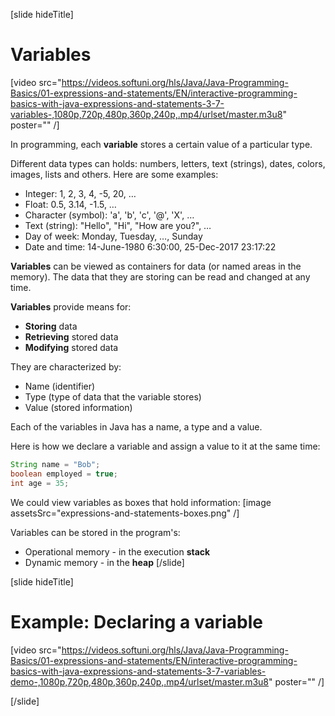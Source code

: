 [slide hideTitle]
# Variables

[video src="https://videos.softuni.org/hls/Java/Java-Programming-Basics/01-expressions-and-statements/EN/interactive-programming-basics-with-java-expressions-and-statements-3-7-variables-,1080p,720p,480p,360p,240p,.mp4/urlset/master.m3u8" poster="" /]

In programming, each **variable** stores a certain value of a particular type. 

Different data types can holds: numbers, letters, text (strings), dates, colors, images, lists and others. Here are some examples:
* Integer: 1, 2, 3, 4, -5, 20, …
* Float: 0.5, 3.14, -1.5, …
* Character (symbol): 'a', 'b', 'c', '@', 'X', …
* Text (string): "Hello", "Hi", "How are you?", …
* Day of week: Monday, Tuesday, …, Sunday
* Date and time: 14-June-1980 6:30:00, 25-Dec-2017 23:17:22

**Variables** can be viewed as containers for data (or named areas in the memory). The data that they are storing can be read and changed at any time. 

**Variables** provide means for:
  * **Storing** data
  * **Retrieving** stored data
  * **Modifying** stored data
  
They are characterized by:
  * Name (identifier)
  * Type (type of data that the variable stores)
  * Value (stored information)

Each of the variables in Java has a name, a type and a value. 

Here is how we declare a variable and assign a value to it at the same time:
```java
String name = "Bob";
boolean employed = true;
int age = 35;
```
We could view variables as boxes that hold information:
[image assetsSrc="expressions-and-statements-boxes.png" /]

Variables can be stored in the program's:
  * Operational memory - in the execution **stack**
  * Dynamic memory - in the **heap**
[/slide]

[slide hideTitle]

# Example: Declaring a variable

[video src="https://videos.softuni.org/hls/Java/Java-Programming-Basics/01-expressions-and-statements/EN/interactive-programming-basics-with-java-expressions-and-statements-3-7-variables-demo-,1080p,720p,480p,360p,240p,.mp4/urlset/master.m3u8" poster="" /]

[/slide]

